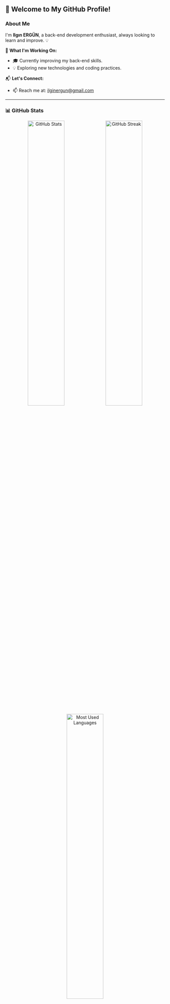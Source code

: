 ## 👋 Welcome to My GitHub Profile!

### About Me
I'm **Ilgın ERGÜN**, a back-end development enthusiast, always looking to learn and improve. 💡

📌 **What I'm Working On:**
- 🎓 Currently improving my back-end skills.
- 💡 Exploring new technologies and coding practices.

📬 **Let's Connect:**
- 📫 Reach me at: ilginergun@gmail.com

---

### 📊 GitHub Stats
<div align="center">
  <img src="https://github-readme-stats.vercel.app/api?username=ilgiin&show_icons=true&theme=radical" alt="GitHub Stats" width="48%"/>
  <img src="https://github-readme-streak-stats.herokuapp.com/?user=ilgiin&theme=radical" alt="GitHub Streak" width="48%"/>
  <img src="https://github-readme-stats.vercel.app/api/top-langs/?username=ilgiin&layout=compact&theme=radical" alt="Most Used Languages" width="48%"/>
</div>
</div>

---

✨ _Always eager to learn, grow, and collaborate!_
